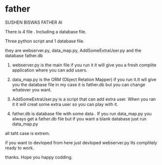 # father
SUSHEN BISWAS FATHER AI

There is 4 file . Including a database file.

Three python script and 1 database file.

they are webserver.py, data_map.py, AddSomeExtraUser.py and the database father.db

1. webserver.py is the main file if you run it it will give you a fresh complite application where you can add users.

2. data_map.py is the ORM (Object Relation Mapper) if you run it.It wll give you the database file in my case it is father.db but you can change whatever you want.

3. AddSomeExtraUser.py is a script that can add extra user. When you ran it it will creat some extra user so you can play with it.

4. father.db is database file with some data . If you run data_map.py you always get a father.db file but if you want a blank database just run data_map.py


all taht case is extrem.

if you want to devloped from here just devloped webserver.py
Its complitely ready to work.

thanks. Hope you happy codding.
